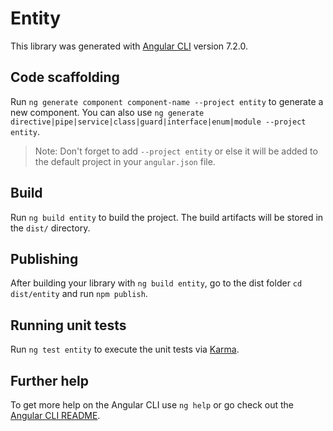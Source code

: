 # Entity

This library was generated with [Angular CLI](https://github.com/angular/angular-cli) version 7.2.0.

## Code scaffolding

Run `ng generate component component-name --project entity` to generate a new component. You can also use `ng generate directive|pipe|service|class|guard|interface|enum|module --project entity`.

> Note: Don't forget to add `--project entity` or else it will be added to the default project in your `angular.json` file.

## Build

Run `ng build entity` to build the project. The build artifacts will be stored in the `dist/` directory.

## Publishing

After building your library with `ng build entity`, go to the dist folder `cd dist/entity` and run `npm publish`.

## Running unit tests

Run `ng test entity` to execute the unit tests via [Karma](https://karma-runner.github.io).

## Further help

To get more help on the Angular CLI use `ng help` or go check out the [Angular CLI README](https://github.com/angular/angular-cli/blob/master/README.md).
